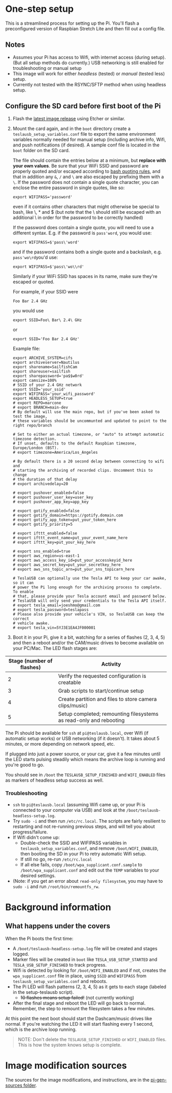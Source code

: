# One-step setup

This is a streamlined process for setting up the Pi. You'll flash a preconfigured version of Raspbian Stretch Lite and then fill out a config file.

## Notes

* Assumes your Pi has access to Wifi, with internet access (during setup). (But all setup methods do currently.) USB networking is still enabled for troubleshooting or manual setup
* This image will work for either _headless_ (tested) or _manual_ (tested less) setup.
* Currently not tested with the RSYNC/SFTP method when using headless setup.

## Configure the SD card before first boot of the Pi

1. Flash the [latest image release](https://github.com/marcone/teslausb/releases) using Etcher or similar.

1. Mount the card again, and in the `boot` directory create a `teslausb_setup_variables.conf` file to export the same environment variables normally needed for manual setup (including archive info, Wifi, and push notifications (if desired).
A sample conf file is located in the `boot` folder on the SD card.

    The file should contain the entries below at a minimum, but **replace with your own values**. Be sure that your WiFi SSID and password are properly quoted and/or escaped according to [bash quoting  rules](https://www.gnu.org/software/bash/manual/bash.html#Quoting), and that in addition any `&`, `/` and `\` are also escaped by prefixing them with a `\`.
    If the password does not contain a single quote character, you can enclose the entire password in single quotes, like so:
    ```
    export WIFIPASS='password'
    ```
    even if it contains other characters that might otherwise be special to bash, like \\, * and $ (but note that the \\ should still be escaped with an additional \\ in order for the password to be correctly handled)
    
    If the password does contain a single quote, you will need to use a different syntax. E.g. if the password is `pass'word`, you would use:
    ```
    export WIFIPASS=$'pass\'word'
    ```
    and if the password contains both a single quote and a backslash, e.g. `pass'wo\rd`you'd use:
    ``` 
    export WIFIPASS=$'pass\'wo\\rd'
    ```

    Similarly if your WiFi SSID has spaces in its name, make sure they're escaped or quoted.

    For example, if your SSID were
    ```
    Foo Bar 2.4 GHz
    ```
    you would use
    ```
    export SSID=Foo\ Bar\ 2.4\ GHz
    ```
    or
    ```
    export SSID='Foo Bar 2.4 GHz'
    ```
    
    Example file:
    ```
    export ARCHIVE_SYSTEM=cifs
    export archiveserver=Nautilus
    export sharename=SailfishCam
    export shareuser=sailfish
    export sharepassword='pa$$w0rd'
    export camsize=100%
    # SSID of your 2.4 GHz network
    export SSID='your_ssid'
    export WIFIPASS='your_wifi_password'
    export HEADLESS_SETUP=true
    # export REPO=marcone
    # export BRANCH=main-dev
    # By default will use the main repo, but if you've been asked to test the image,
    # these variables should be uncommunted and updated to point to the right repo/branch

    # Set to either an actual timezone, or "auto" to attempt automatic timezone detection.
    # If unset, defaults to the default Raspbian timezone, Europe/London (BST).
    # export timezone=America/Los_Angeles

    # By default there is a 20 second delay between connecting to wifi and
    # starting the archiving of recorded clips. Uncomment this to change
    # the duration of that delay
    # export archivedelay=20

    # export pushover_enabled=false
    # export pushover_user_key=user_key
    # export pushover_app_key=app_key

    # export gotify_enabled=false
    # export gotify_domain=https://gotify.domain.com
    # export gotify_app_token=put_your_token_here
    # export gotify_priority=5

    # export ifttt_enabled=false
    # export ifttt_event_name=put_your_event_name_here
    # export ifttt_key=put_your_key_here

    # export sns_enabled=true
    # export aws_region=us-east-1
    # export aws_access_key_id=put_your_accesskeyid_here
    # export aws_secret_key=put_your_secretkey_here
    # export aws_sns_topic_arn=put_your_sns_topicarn_here

    # TeslaUSB can optionally use the Tesla API to keep your car awake, so it can
    # power the Pi long enough for the archiving process to complete. To enable
    # that, please provide your Tesla account email and password below.
    # TeslaUSB will only send your credentials to the Tesla API itself.
    # export tesla_email=joeshmo@gmail.com
    # export tesla_password=teslapass
    # Please also provide your vehicle's VIN, so TeslaUSB can keep the correct
    # vehicle awake.
    # export tesla_vin=5YJ3E1EA4JF000001
    ```
2. Boot it in your Pi, give it a bit, watching for a series of flashes (2, 3, 4, 5) and then a reboot and/or the CAM/music drives to become available on your PC/Mac. The LED flash stages are:

| Stage (number of flashes)  |  Activity |
|---|---|
| 2 | Verify the requested configuration is creatable |
| 3 | Grab scripts to start/continue setup |
| 4 | Create partition and files to store camera clips/music) |
| 5 | Setup completed; remounting filesystems as read-only and rebooting |

The Pi should be available for `ssh` at `pi@teslausb.local`, over Wifi (if automatic setup works) or USB networking (if it doesn't). It takes about 5 minutes, or more depending on network speed, etc.

If plugged into just a power source, or your car, give it a few minutes until the LED starts pulsing steadily which means the archive loop is running and you're good to go.

You should see in `/boot` the `TESLAUSB_SETUP_FINISHED` and `WIFI_ENABLED` files as markers of headless setup success as well.


### Troubleshooting

* `ssh` to `pi@teslausb.local` (assuming Wifi came up, or your Pi is connected to your computer via USB) and look at the `/boot/teslausb-headless-setup.log`.
* Try `sudo -i` and then run `/etc/rc.local`. The scripts are  fairly resilient to restarting and not re-running previous steps, and will tell you about progress/failure.
* If Wifi didn't come up:
    * Double-check the SSID and WIFIPASS variables in `teslausb_setup_variables.conf`, and remove `/boot/WIFI_ENABLED`, then booting the SD in your Pi to retry automatic Wifi setup.
  * If still no go, re-run `/etc/rc.local`
  * If all else fails, copy `/boot/wpa_supplicant.conf.sample` to `/boot/wpa_supplicant.conf` and edit out the `TEMP` variables to your desired settings.
* (Note: if you get an error about `read-only filesystem`, you may have to `sudo -i` and run `/root/bin/remountfs_rw`.


# Background information
## What happens under the covers

When the Pi boots the first time:
* A `/boot/teslausb-headless-setup.log` file will be created and stages logged.
* Marker files will be created in `boot` like `TESLA_USB_SETUP_STARTED` and `TESLA_USB_SETUP_FINISHED` to track progress.
* Wifi is detected by looking for `/boot/WIFI_ENABLED` and if not, creates the `wpa_supplicant.conf` file in place, using `SSID` and `WIFIPASS` from `teslausb_setup_variables.conf` and reboots.
* The Pi LED will flash patterns (2, 3, 4, 5) as it gets to each stage (labeled in the setup-teslausb script).
  * ~~10 flashes means setup failed!~~ (not currently working)
* After the final stage and reboot the LED will go back to normal. Remember, the step to remount the filesystem takes a few minutes.

At this point the next boot should start the Dashcam/music drives like normal. If you're watching the LED it will start flashing every 1 second, which is the archive loop running.

> NOTE: Don't delete the `TESLAUSB_SETUP_FINISHED` or `WIFI_ENABLED` files. This is how the system knows setup is complete.

# Image modification sources

The sources for the image modifications, and instructions, are in the [pi-gen-sources folder](https://github.com/marcone/teslausb/tree/main-dev/pi-gen-sources).
